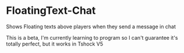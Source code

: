# FloatingText-Chat
Shows Floating texts above players when they send a message in chat

This is a beta, I'm currently learning to program so I can't guarantee it's totally perfect, but it works in Tshock V5
